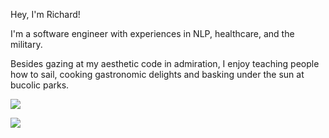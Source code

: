 Hey, I'm Richard!

I'm a software engineer with experiences in NLP, healthcare, and the military. 

Besides gazing at my aesthetic code in admiration, I enjoy teaching people how to sail, cooking gastronomic delights and basking under the sun at bucolic parks. 

![](https://komarev.com/ghpvc/?username=richardyoungdev)

![](https://https://media.tenor.com/0RAy5IQErhEAAAAM/voilier-sailing.gif)



<!---
richardyoungdev/richardyoungdev is a ✨ special ✨ repository because its `README.md` (this file) appears on your GitHub profile.
You can click the Preview link to take a look at your changes.
--->
